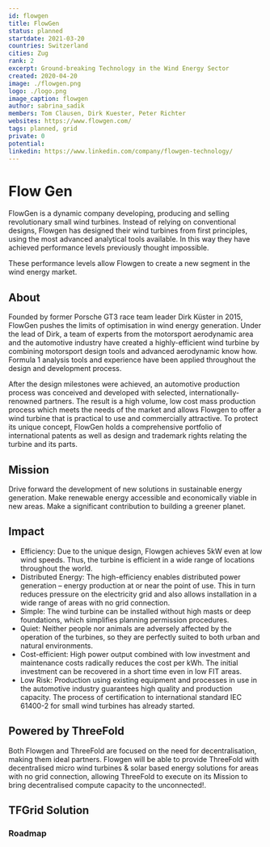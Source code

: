 ```yaml
---
id: flowgen
title: FlowGen
status: planned
startdate: 2021-03-20
countries: Switzerland
cities: Zug
rank: 2
excerpt: Ground-breaking Technology in the Wind Energy Sector
created: 2020-04-20
image: ./flowgen.png
logo: ./logo.png
image_caption: flowgen
author: sabrina_sadik
members: Tom Clausen, Dirk Kuester, Peter Richter
websites: https://www.flowgen.com/
tags: planned, grid
private: 0
potential:
linkedin: https://www.linkedin.com/company/flowgen-technology/
---
```


# Flow Gen

FlowGen is a dynamic company developing, producing and selling revolutionary small wind turbines. Instead of relying on conventional designs, Flowgen has designed their wind turbines from first principles, using the most advanced analytical tools available. In this way they have achieved performance levels previously thought impossible.

These performance levels allow Flowgen to create a new segment in the wind energy market.

## About

Founded by former Porsche GT3 race team leader Dirk Küster in 2015, FlowGen pushes the limits of optimisation in wind energy generation. Under the lead of Dirk, a team of experts from the motorsport aerodynamic area and the automotive industry have created a highly-efficient wind turbine by combining motorsport design tools and advanced aerodynamic know how. Formula 1 analysis tools and experience have been applied throughout the design and development process.

After the design milestones were achieved, an automotive production process was conceived and developed with selected, internationally-renowned partners. The result is a high volume, low cost mass production process which meets the needs of the market and allows Flowgen to offer a wind turbine that is practical to use and commercially attractive. To protect its unique concept, FlowGen holds a comprehensive portfolio of international patents as well as design and trademark rights relating the turbine and its parts.

## Mission

Drive forward the development of new solutions in sustainable energy generation.
Make renewable energy accessible and economically viable in new areas.
Make a significant contribution to building a greener planet.

## Impact

- Efficiency: Due to the unique design, Flowgen achieves 5kW even at low wind speeds. Thus, the turbine is efficient in a wide range of locations throughout the world. 
- Distributed Energy: The high-efficiency enables distributed power generation – energy production at or near the point of use. This in turn reduces pressure on the electricity grid and also allows installation in a wide range of areas with no grid connection.
- Simple: The wind turbine can be installed without high masts or deep foundations, which simplifies planning permission procedures.
- Quiet: Neither people nor animals are adversely affected by the operation of the turbines, so they are perfectly suited to both urban and natural environments.
- Cost-efficient: High power output combined with low investment and maintenance costs radically reduces the cost per kWh. The initial investment can be recovered in a short time even in low FIT areas.
- Low Risk: Production using existing equipment and processes in use in the automotive industry guarantees high quality and production capacity. The process of certification to international standard IEC 61400-2 for small wind turbines has already started.

## Powered by ThreeFold

Both Flowgen and ThreeFold are focused on the need for decentralisation, making them ideal partners. Flowgen will be able to provide ThreeFold with decentralised micro wind turbines & solar based energy solutions for areas with no grid connection, allowing ThreeFold to execute on its Mission to bring decentralised compute capacity to the unconnected!. 

## TFGrid Solution

### Roadmap

